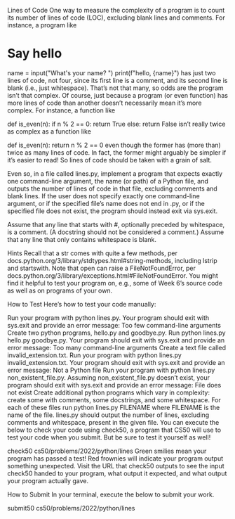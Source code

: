 Lines of Code
One way to measure the complexity of a program is to count its number of lines of code (LOC), excluding blank lines and comments. For instance, a program like

# Say hello

name = input("What's your name? ")
print(f"hello, {name}")
has just two lines of code, not four, since its first line is a comment, and its second line is blank (i.e., just whitespace). That’s not that many, so odds are the program isn’t that complex. Of course, just because a program (or even function) has more lines of code than another doesn’t necessarily mean it’s more complex. For instance, a function like

def is_even(n):
    if n % 2 == 0:
        return True
    else:
        return False
isn’t really twice as complex as a function like

def is_even(n):
    return n % 2 == 0
even though the former has (more than) twice as many lines of code. In fact, the former might arguably be simpler if it’s easier to read! So lines of code should be taken with a grain of salt.

Even so, in a file called lines.py, implement a program that expects exactly one command-line argument, the name (or path) of a Python file, and outputs the number of lines of code in that file, excluding comments and blank lines. If the user does not specify exactly one command-line argument, or if the specified file’s name does not end in .py, or if the specified file does not exist, the program should instead exit via sys.exit.

Assume that any line that starts with #, optionally preceded by whitespace, is a comment. (A docstring should not be considered a comment.) Assume that any line that only contains whitespace is blank.

Hints
Recall that a str comes with quite a few methods, per docs.python.org/3/library/stdtypes.html#string-methods, including lstrip and startswith.
Note that open can raise a FileNotFoundError, per docs.python.org/3/library/exceptions.html#FileNotFoundError.
You might find it helpful to test your program on, e.g., some of Week 6’s source code as well as on programs of your own.

How to Test
Here’s how to test your code manually:

Run your program with python lines.py. Your program should exit with sys.exit and provide an error message:
Too few command-line arguments
Create two python programs, hello.py and goodbye.py. Run python lines.py hello.py goodbye.py. Your program should exit with sys.exit and provide an error message:
Too many command-line arguments
Create a text file called invalid_extension.txt. Run your program with python lines.py invalid_extension.txt. Your program should exit with sys.exit and provide an error message:
Not a Python file
Run your program with python lines.py non_existent_file.py. Assuming non_existent_file.py doesn’t exist, your program should exit with sys.exit and provide an error message:
File does not exist
Create additional python programs which vary in complexity: create some with comments, some docstrings, and some whitespace. For each of these files run python lines.py FILENAME where FILENAME is the name of the file. lines.py should output the number of lines, excluding comments and whitespace, present in the given file.
You can execute the below to check your code using check50, a program that CS50 will use to test your code when you submit. But be sure to test it yourself as well!

check50 cs50/problems/2022/python/lines
Green smilies mean your program has passed a test! Red frownies will indicate your program output something unexpected. Visit the URL that check50 outputs to see the input check50 handed to your program, what output it expected, and what output your program actually gave.

How to Submit
In your terminal, execute the below to submit your work.

submit50 cs50/problems/2022/python/lines